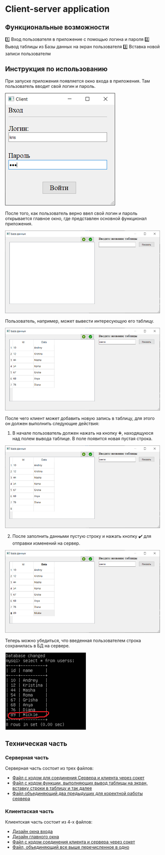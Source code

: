 Client-server application
===========

## Функциональные возможности

:one: Вход пользователя в приложение с помощью логина и пароля
:two: Вывод таблицы из Базы данных на экран пользователя
:three: Вставка новой записи пользователм

## Инструкция по использованию

При запуске приложения появляется окно входа в приложения. Там пользователь вводит свой логин и пароль. 

![Внешний вид окна входа](https://github.com/kristrof/Client-server-application/blob/master/Image/log.png)

После того, как пользователь верно ввел свой логин и пароль открывается главное окно, где представлен основной функционал приложения. 

![Внешний вид главного окна](https://github.com/kristrof/Client-server-application/blob/master/Image/main.png)

Пользователь, например, может вывести интересующую его таблицу.

![Вывод таблицы на экран](https://github.com/kristrof/Client-server-application/blob/master/Image/show_table.png)

После чего клиент может добавить новую запись в таблицу, для этого он должен выполнить следующие действия:
1. В начале пользователь должен нажать на кнопку :heavy_plus_sign:, находящуюся над полем вывода таблице. В поле появится новая пустая строка.

![Добавление новой строки](https://github.com/kristrof/Client-server-application/blob/master/Image/new_row.png)

2. После заполнить данными пустую строку и нажать кнопку :heavy_check_mark: для отправки изменений на сервер.

![Заполненная стркоа](https://github.com/kristrof/Client-server-application/blob/master/Image/row.png)

Теперь можно убедиться, что введенная пользователем строка сохранилась в БД на сервере.

![Проверка действий](https://github.com/kristrof/Client-server-application/blob/master/Image/test.png)

## Техническая часть

### Серверная часть

Серверная часть состоит из трех файлов:
+ [Файл с кодом для соединения Сервера и клиента через сокет](https://github.com/kristrof/Client-server-application/blob/master/Server/conn.py)
+ [Файл с кодом функции, выполняющих вывод таблицы на экран, вставку строки в таблицу и так далее](https://github.com/kristrof/Client-server-application/blob/master/Server/server.py)
+ [Файл объединяющий два предыдущих для коректной работы сервера](https://github.com/kristrof/Client-server-application/blob/master/Server/main.py)

### Клиентаская часть

Клиентская часть состоит из 4-х файлов:
+ [Дизайн окна входа](https://github.com/kristrof/Client-server-application/blob/master/Client/design/login.py)
+ [Дизайн главного окна](https://github.com/kristrof/Client-server-application/blob/master/Client/design/main_window.py)
+ [Файл с кодом соединения клиента и сервера через сокет](https://github.com/kristrof/Client-server-application/blob/master/Client/Connect.py)
+ [Файл, объединяющий все выше перечисленное в одно](https://github.com/kristrof/Client-server-application/blob/master/Client/Interface_test.py)